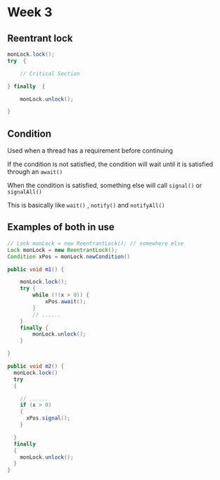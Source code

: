# Week 3

## Reentrant lock

~~~ java
monLock.lock(); 
try  {

    // Critical Section 

} finally  {

    monLock.unlock();

}

~~~

## Condition

Used when a thread has a requirement before continuing

If the condition is not satisfied, the condition will wait until it is satisfied through an `await()`

When the condition is satisfied, something else will call `signal()` or `signalAll()`

This is basically like `wait()` , `notify()` and `notifyAll()`

## Examples of both in use

~~~ java
// Lock monLock = new ReentrantLock(); // somewhere else
Lock monLock = new ReentrantLock(); 
Condition xPos = monLock.newCondition()

public void m1() {

    monLock.lock();
    try {
        while (!(x > 0)) {
            xPos.await();
        }
        // ......
    }
    finally {
        monLock.unlock();
    }

}

public void m2() {
  monLock.lock() 
  try  
  { 

    // ...... 
    if (x > 0)  
    { 
      xPos.signal(); 
    } 

  }  
  finally  
  { 
    monLock.unlock(); 
  }
}

~~~
